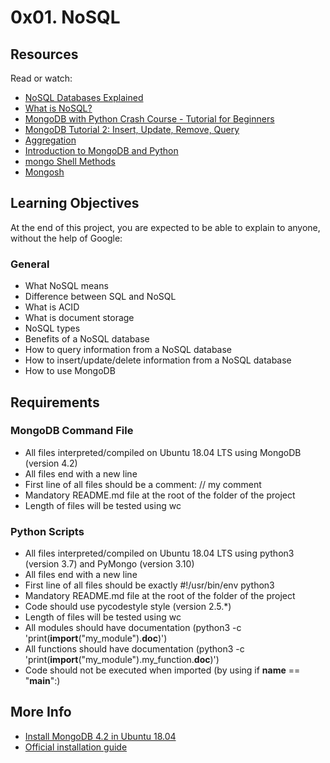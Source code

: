 
# 0x01. NoSQL

## Resources
Read or watch:
- [NoSQL Databases Explained](link)
- [What is NoSQL?](link)
- [MongoDB with Python Crash Course - Tutorial for Beginners](link)
- [MongoDB Tutorial 2: Insert, Update, Remove, Query](link)
- [Aggregation](link)
- [Introduction to MongoDB and Python](link)
- [mongo Shell Methods](link)
- [Mongosh](link)

## Learning Objectives
At the end of this project, you are expected to be able to explain to anyone, without the help of Google:

### General
- What NoSQL means
- Difference between SQL and NoSQL
- What is ACID
- What is document storage
- NoSQL types
- Benefits of a NoSQL database
- How to query information from a NoSQL database
- How to insert/update/delete information from a NoSQL database
- How to use MongoDB

## Requirements

### MongoDB Command File
- All files interpreted/compiled on Ubuntu 18.04 LTS using MongoDB (version 4.2)
- All files end with a new line
- First line of all files should be a comment: // my comment
- Mandatory README.md file at the root of the folder of the project
- Length of files will be tested using wc

### Python Scripts
- All files interpreted/compiled on Ubuntu 18.04 LTS using python3 (version 3.7) and PyMongo (version 3.10)
- All files end with a new line
- First line of all files should be exactly #!/usr/bin/env python3
- Mandatory README.md file at the root of the folder of the project
- Code should use pycodestyle style (version 2.5.*)
- Length of files will be tested using wc
- All modules should have documentation (python3 -c 'print(__import__("my_module").__doc__)')
- All functions should have documentation (python3 -c 'print(__import__("my_module").my_function.__doc__)')
- Code should not be executed when imported (by using if __name__ == "__main__":)

## More Info
- [Install MongoDB 4.2 in Ubuntu 18.04](link)
- [Official installation guide](link)
